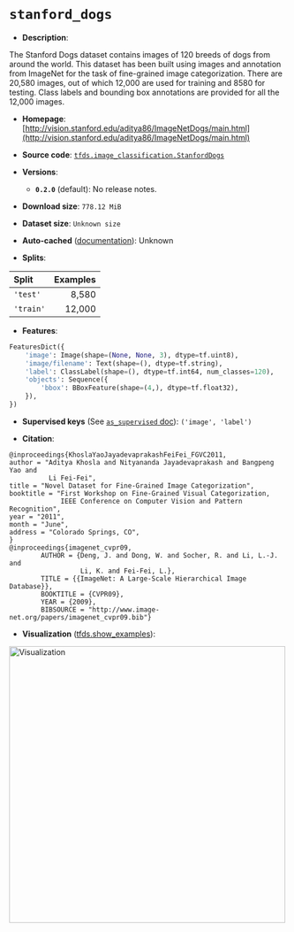 <div itemscope itemtype="http://schema.org/Dataset">
  <div itemscope itemprop="includedInDataCatalog" itemtype="http://schema.org/DataCatalog">
    <meta itemprop="name" content="TensorFlow Datasets" />
  </div>

  <meta itemprop="name" content="stanford_dogs" />
  <meta itemprop="description" content="The Stanford Dogs dataset contains images of 120 breeds of dogs from around&#10;the world. This dataset has been built using images and annotation from&#10;ImageNet for the task of fine-grained image categorization. There are&#10;20,580 images, out of which 12,000 are used for training and 8580 for&#10;testing. Class labels and bounding box annotations are provided&#10;for all the 12,000 images.&#10;&#10;To use this dataset:&#10;&#10;```python&#10;import tensorflow_datasets as tfds&#10;&#10;ds = tfds.load(&#x27;stanford_dogs&#x27;, split=&#x27;train&#x27;)&#10;for ex in ds.take(4):&#10;  print(ex)&#10;```&#10;&#10;See [the guide](https://www.tensorflow.org/datasets/overview) for more&#10;informations on [tensorflow_datasets](https://www.tensorflow.org/datasets).&#10;&#10;&lt;img src=&quot;https://storage.googleapis.com/tfds-data/visualization/stanford_dogs-0.2.0.png&quot; alt=&quot;Visualization&quot; width=&quot;500px&quot;&gt;&#10;&#10;" />
  <meta itemprop="url" content="https://www.tensorflow.org/datasets/catalog/stanford_dogs" />
  <meta itemprop="sameAs" content="http://vision.stanford.edu/aditya86/ImageNetDogs/main.html" />
  <meta itemprop="citation" content="@inproceedings{KhoslaYaoJayadevaprakashFeiFei_FGVC2011,&#10;author = &quot;Aditya Khosla and Nityananda Jayadevaprakash and Bangpeng Yao and&#10;          Li Fei-Fei&quot;,&#10;title = &quot;Novel Dataset for Fine-Grained Image Categorization&quot;,&#10;booktitle = &quot;First Workshop on Fine-Grained Visual Categorization,&#10;             IEEE Conference on Computer Vision and Pattern Recognition&quot;,&#10;year = &quot;2011&quot;,&#10;month = &quot;June&quot;,&#10;address = &quot;Colorado Springs, CO&quot;,&#10;}&#10;@inproceedings{imagenet_cvpr09,&#10;        AUTHOR = {Deng, J. and Dong, W. and Socher, R. and Li, L.-J. and&#10;                  Li, K. and Fei-Fei, L.},&#10;        TITLE = {{ImageNet: A Large-Scale Hierarchical Image Database}},&#10;        BOOKTITLE = {CVPR09},&#10;        YEAR = {2009},&#10;        BIBSOURCE = &quot;http://www.image-net.org/papers/imagenet_cvpr09.bib&quot;}" />
</div>

# `stanford_dogs`

*   **Description**:

The Stanford Dogs dataset contains images of 120 breeds of dogs from around the
world. This dataset has been built using images and annotation from ImageNet for
the task of fine-grained image categorization. There are 20,580 images, out of
which 12,000 are used for training and 8580 for testing. Class labels and
bounding box annotations are provided for all the 12,000 images.

*   **Homepage**:
    [http://vision.stanford.edu/aditya86/ImageNetDogs/main.html](http://vision.stanford.edu/aditya86/ImageNetDogs/main.html)

*   **Source code**:
    [`tfds.image_classification.StanfordDogs`](https://github.com/tensorflow/datasets/tree/master/tensorflow_datasets/image_classification/stanford_dogs.py)

*   **Versions**:

    *   **`0.2.0`** (default): No release notes.

*   **Download size**: `778.12 MiB`

*   **Dataset size**: `Unknown size`

*   **Auto-cached**
    ([documentation](https://www.tensorflow.org/datasets/performances#auto-caching)):
    Unknown

*   **Splits**:

Split     | Examples
:-------- | -------:
`'test'`  | 8,580
`'train'` | 12,000

*   **Features**:

```python
FeaturesDict({
    'image': Image(shape=(None, None, 3), dtype=tf.uint8),
    'image/filename': Text(shape=(), dtype=tf.string),
    'label': ClassLabel(shape=(), dtype=tf.int64, num_classes=120),
    'objects': Sequence({
        'bbox': BBoxFeature(shape=(4,), dtype=tf.float32),
    }),
})
```

*   **Supervised keys** (See
    [`as_supervised` doc](https://www.tensorflow.org/datasets/api_docs/python/tfds/load#args)):
    `('image', 'label')`

*   **Citation**:

```
@inproceedings{KhoslaYaoJayadevaprakashFeiFei_FGVC2011,
author = "Aditya Khosla and Nityananda Jayadevaprakash and Bangpeng Yao and
          Li Fei-Fei",
title = "Novel Dataset for Fine-Grained Image Categorization",
booktitle = "First Workshop on Fine-Grained Visual Categorization,
             IEEE Conference on Computer Vision and Pattern Recognition",
year = "2011",
month = "June",
address = "Colorado Springs, CO",
}
@inproceedings{imagenet_cvpr09,
        AUTHOR = {Deng, J. and Dong, W. and Socher, R. and Li, L.-J. and
                  Li, K. and Fei-Fei, L.},
        TITLE = {{ImageNet: A Large-Scale Hierarchical Image Database}},
        BOOKTITLE = {CVPR09},
        YEAR = {2009},
        BIBSOURCE = "http://www.image-net.org/papers/imagenet_cvpr09.bib"}
```

*   **Visualization**
    ([tfds.show_examples](https://www.tensorflow.org/datasets/api_docs/python/tfds/visualization/show_examples)):

<img src="https://storage.googleapis.com/tfds-data/visualization/stanford_dogs-0.2.0.png" alt="Visualization" width="500px">
